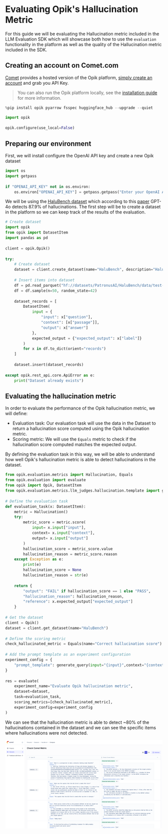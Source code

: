 # Evaluating Opik's Hallucination Metric

For this guide we will be evaluating the Hallucination metric included in the LLM Evaluation SDK which will showcase both how to use the `evaluation` functionality in the platform as well as the quality of the Hallucination metric included in the SDK.

## Creating an account on Comet.com

[Comet](https://www.comet.com/site/?from=llm&utm_source=opik&utm_medium=colab&utm_content=eval_hall&utm_campaign=opik) provides a hosted version of the Opik platform, [simply create an account](https://www.comet.com/signup?from=llm&utm_source=opik&utm_medium=colab&utm_content=eval_hall&utm_campaign=opik) and grab you API Key.

> You can also run the Opik platform locally, see the [installation guide](https://www.comet.com/docs/opik/self-host/overview/?from=llm&utm_source=opik&utm_medium=colab&utm_content=eval_hall&utm_campaign=opik) for more information.


```python
%pip install opik pyarrow fsspec huggingface_hub --upgrade --quiet 
```


```python
import opik

opik.configure(use_local=False)
```

## Preparing our environment

First, we will install configure the OpenAI API key and create a new Opik dataset


```python
import os
import getpass

if "OPENAI_API_KEY" not in os.environ:
    os.environ["OPENAI_API_KEY"] = getpass.getpass("Enter your OpenAI API key: ")
```

We will be using the [HaluBench dataset](https://huggingface.co/datasets/PatronusAI/HaluBench?library=pandas) which according to this [paper](https://arxiv.org/pdf/2407.08488) GPT-4o detects 87.9% of hallucinations. The first step will be to create a dataset in the platform so we can keep track of the results of the evaluation.


```python
# Create dataset
import opik
from opik import DatasetItem
import pandas as pd

client = opik.Opik()

try:
    # Create dataset
    dataset = client.create_dataset(name="HaluBench", description="HaluBench dataset")

    # Insert items into dataset
    df = pd.read_parquet("hf://datasets/PatronusAI/HaluBench/data/test-00000-of-00001.parquet")
    df = df.sample(n=50, random_state=42)

    dataset_records = [
        DatasetItem(
            input = {
                "input": x["question"],
                "context": [x["passage"]],
                "output": x["answer"]
            },
            expected_output = {"expected_output": x["label"]}
        )
        for x in df.to_dict(orient="records")
    ]
    
    dataset.insert(dataset_records)

except opik.rest_api.core.ApiError as e:
    print("Dataset already exists")
```

## Evaluating the hallucination metric

In order to evaluate the performance of the Opik hallucination metric, we will define:

- Evaluation task: Our evaluation task will use the data in the Dataset to return a hallucination score computed using the Opik hallucination metric.
- Scoring metric: We will use the `Equals` metric to check if the hallucination score computed matches the expected output.

By defining the evaluation task in this way, we will be able to understand how well Opik's hallucination metric is able to detect hallucinations in the dataset.


```python
from opik.evaluation.metrics import Hallucination, Equals
from opik.evaluation import evaluate
from opik import Opik, DatasetItem
from opik.evaluation.metrics.llm_judges.hallucination.template import generate_query

# Define the evaluation task
def evaluation_task(x: DatasetItem):
    metric = Hallucination()
    try:
        metric_score = metric.score(
            input= x.input["input"],
            context= x.input["context"],
            output= x.input["output"]
        )
        hallucination_score = metric_score.value
        hallucination_reason = metric_score.reason
    except Exception as e:
        print(e)
        hallucination_score = None
        hallucination_reason = str(e)
    
    return {
        "output": "FAIL" if hallucination_score == 1 else "PASS",
        "hallucination_reason": hallucination_reason,
        "reference": x.expected_output["expected_output"]
    }

# Get the dataset
client = Opik()
dataset = client.get_dataset(name="HaluBench")

# Define the scoring metric
check_hallucinated_metric = Equals(name="Correct hallucination score")

# Add the prompt template as an experiment configuration
experiment_config = {
    "prompt_template": generate_query(input="{input}",context="{context}",output="{output}",few_shot_examples=[])
}

res = evaluate(
    experiment_name="Evaluate Opik hallucination metric",
    dataset=dataset,
    task=evaluation_task,
    scoring_metrics=[check_hallucinated_metric],
    experiment_config=experiment_config
)
```

We can see that the hallucination metric is able to detect ~80% of the hallucinations contained in the dataset and we can see the specific items where hallucinations were not detected.

![Hallucination Evaluation](https://raw.githubusercontent.com/comet-ml/opik/main/apps/opik-documentation/documentation/static/img/cookbook/hallucination_metric_cookbook.png)
